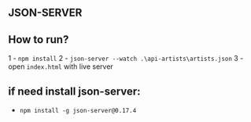 ## JSON-SERVER

## How to run?

1 - `npm install`
2 - `json-server --watch .\api-artists\artists.json`
3 - open `index.html` with live server

## if need install json-server:

- `npm install -g json-server@0.17.4`
